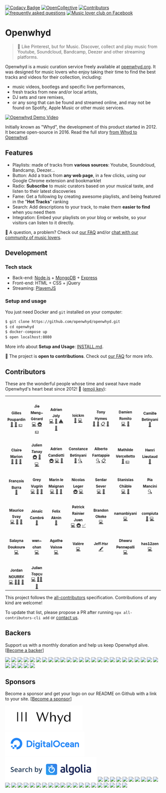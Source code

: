 [![Codacy Badge](https://app.codacy.com/project/badge/Coverage/b7fd412cbffb44afac147eb28f1082c0)](https://app.codacy.com/gh/openwhyd/openwhyd/dashboard?utm_source=gh&utm_medium=referral&utm_content=&utm_campaign=Badge_coverage) [![OpenCollective](https://opencollective.com/openwhyd/backers/badge.svg?style=flat-square)](#backers) [![Contributors](https://img.shields.io/badge/all_contributors-23-brightgreen.svg?style=flat-square)](#contributors) [![frequently asked questions](https://img.shields.io/badge/help-FAQ-ff69b4.svg?style=flat-square)](docs/FAQ.md) [![Music lover club on Facebook](https://img.shields.io/badge/chat-music%20lover%20club-blue.svg?style=flat-square)](https://facebook.com/groups/openwhyd/)

# Openwhyd

> 💎 Like Pinterest, but for Music. Discover, collect and play music from Youtube, Soundcloud, Bandcamp, Deezer and other streaming platforms.

Openwhyd is a music curation service freely available at [openwhyd.org](https://openwhyd.org). It was designed for music lovers who enjoy taking their time to find the best tracks and videos for their collection, including:

- music videos, bootlegs and specific live performances,
- fresh tracks from new and/or local artists,
- DJ sets and rare remixes,
- or any song that can be found and streamed online, and may not be found on Spotify, Apple Music or other music services.

[![Openwhyd Demo Video](./docs/img/openwhyd-demo-thumb.png)](https://www.youtube.com/watch?v=aZT8VlTV1YY 'Openwhyd Demo Video')

Initially known as "Whyd", the development of this product started in 2012. It became open-source in 2016. Read the full story [from Whyd to Openwhyd](https://medium.com/openwhyd/music-amongst-other-topics-a4f41657d6d).

## Features

- Playlists: made of tracks from **various sources**: Youtube, Soundcloud, Bandcamp, Deezer...
- Button: Add a track from **any web page**, in a few clicks, using our Google Chrome extension and bookmarklet
- Radio: **Subscribe** to music curators based on your musical taste, and listen to their latest discoveries
- Fame: Get a following by creating awesome playlists, and being featured in the "**Hot Tracks**" ranking
- Search: Add descriptions to your track, to make them **easier to find** when you need them
- Integration: Embed your playlists on your blog or website, so your visitors can listen to it directly.

👋 A question, a problem? Check out [our FAQ](docs/FAQ.md) and/or [chat with our community of music lovers](https://www.facebook.com/groups/openwhyd/).

## Development

### Tech stack

- Back-end: [Node.js](https://nodejs.org/) + [MongoDB](https://www.mongodb.com/) + [Express](https://expressjs.com/)
- Front-end: HTML + CSS + jQuery
- Streaming: [PlayemJS](https://github.com/adrienjoly/playemjs)

### Setup and usage

You just need Docker and `git` installed on your computer:

```sh
$ git clone https://github.com/openwhyd/openwhyd.git
$ cd openwhyd
$ docker-compose up
$ open localhost:8080
```

More info about **Setup and Usage**: [INSTALL.md](docs/INSTALL.md).

<!-- If you want to run it directly with `docker-compose`, checkout [Openwhyd on Docker Hub](https://hub.docker.com/r/openwhyd/openwhyd).

If you want to deploy Openwhyd to a server, you can follow our guide: [How to deploy on DigitalOcean](docs/howto-deploy-on-digitalocean.md). -->

🤗 The project is **open to contributions**. Check out [our FAQ](docs/FAQ.md#id-love-to-contribute-to-openwhyd-how-can-i-help) for more info.

## Contributors

These are the wonderful people whose time and sweat have made Openwhyd's heart beat since 2012! 💓 ([emoji key](https://github.com/kentcdodds/all-contributors#emoji-key)):

<!-- ALL-CONTRIBUTORS-LIST:START - Do not remove or modify this section -->
<!-- prettier-ignore-start -->
<!-- markdownlint-disable -->
<table>
  <tr>
    <td align="center"><a href="https://twitter.com/gillespoupardin"><img src="https://d1qb2nb5cznatu.cloudfront.net/users/56004-large?1405472476?s=98" width="98px;" alt=""/><br /><sub><b>Gilles Poupardin</b></sub></a><br /><a href="#talk" title="Talks">📢</a> <a href="#ideas" title="Ideas, Planning, & Feedback">🤔</a> <a href="#financial" title="Financial">💵</a></td>
    <td align="center"><a href="https://github.com/jiem"><img src="https://avatars0.githubusercontent.com/u/764618?v=4?s=98" width="98px;" alt=""/><br /><sub><b>Jie Meng-Gérard</b></sub></a><br /><a href="https://github.com/openwhyd/openwhyd/commits?author=jiem" title="Code">💻</a> <a href="#infra-jiem" title="Infrastructure (Hosting, Build-Tools, etc)">🚇</a> <a href="#financial-jiem" title="Financial">💵</a></td>
    <td align="center"><a href="https://adrienjoly.com/now"><img src="https://avatars3.githubusercontent.com/u/531781?v=4?s=98" width="98px;" alt=""/><br /><sub><b>Adrien Joly</b></sub></a><br /><a href="https://github.com/openwhyd/openwhyd/commits?author=adrienjoly" title="Code">💻</a> <a href="https://github.com/openwhyd/openwhyd/commits?author=adrienjoly" title="Documentation">📖</a> <a href="https://github.com/openwhyd/openwhyd/commits?author=adrienjoly" title="Tests">⚠️</a> <a href="#question-adrienjoly" title="Answering Questions">💬</a></td>
    <td align="center"><a href="https://github.com/loickm"><img src="https://avatars3.githubusercontent.com/u/910269?v=4?s=98" width="98px;" alt=""/><br /><sub><b>loickm</b></sub></a><br /><a href="#design-loickm" title="Design">🎨</a> <a href="https://github.com/openwhyd/openwhyd/commits?author=loickm" title="Code">💻</a></td>
    <td align="center"><a href="https://twitter.com/tonyhymes"><img src="https://unavatar.now.sh/twitter/tonyhymes?s=98" width="98px;" alt=""/><br /><sub><b>Tony Hymes</b></sub></a><br /><a href="#talk" title="Talks">📢</a> <a href="#blog" title="Blogposts">📝</a> <a href="#eventOrganizing" title="Event Organizing">📋</a> <a href="#question" title="Answering Questions">💬</a></td>
    <td align="center"><a href="http://www.choses.fr"><img src="https://avatars1.githubusercontent.com/u/603808?v=4?s=98" width="98px;" alt=""/><br /><sub><b>Damien Romito</b></sub></a><br /><a href="https://github.com/openwhyd/openwhyd/commits?author=damienromito" title="Code">💻</a> <a href="#plugin-damienromito" title="Plugin/utility libraries">🔌</a></td>
    <td align="center"><a href="http://www.camillebetinyani.com"><img src="https://www.nikonclub.fr/sites/default/files/styles/dashboard_avatar/public/users/avatars/2018-08/0036_Camille-Betinyani-2_0.jpg?itok=cceSKmUx?s=98" width="98px;" alt=""/><br /><sub><b>Camille Betinyani</b></sub></a><br /><a href="#design" title="Design">🎨</a></td>
  </tr>
  <tr>
    <td align="center"><a href="https://github.com/cmdcmdcmd"><img src="https://cloudinary-a.akamaihd.net/hopwork/image/upload/h_360,w_360,c_thumb,g_face,z_0.4,q_auto,dpr_2.0/wdxqlikzwk4p8fcj1u6k.jpeg?s=98" width="98px;" alt=""/><br /><sub><b>Claire Marion</b></sub></a><br /><a href="#design-cmdcmdcmd" title="Design">🎨</a> <a href="#blog-cmdcmdcmd" title="Blogposts">📝</a> <a href="#ideas-cmdcmdcmd" title="Ideas, Planning, & Feedback">🤔</a></td>
    <td align="center"><a href="http://julientanay.com"><img src="https://avatars1.githubusercontent.com/u/1169844?v=4?s=98" width="98px;" alt=""/><br /><sub><b>Julien Tanay</b></sub></a><br /><a href="#infra-Djiit" title="Infrastructure (Hosting, Build-Tools, etc)">🚇</a> <a href="#tool-Djiit" title="Tools">🔧</a> <a href="https://github.com/openwhyd/openwhyd/commits?author=Djiit" title="Code">💻</a></td>
    <td align="center"><a href="https://github.com/SkinyMonkey"><img src="https://avatars0.githubusercontent.com/u/243268?v=4?s=98" width="98px;" alt=""/><br /><sub><b>Adrien Candiotti</b></sub></a><br /><a href="#infra-SkinyMonkey" title="Infrastructure (Hosting, Build-Tools, etc)">🚇</a> <a href="https://github.com/openwhyd/openwhyd/commits?author=SkinyMonkey" title="Code">💻</a> <a href="#ideas-SkinyMonkey" title="Ideas, Planning, & Feedback">🤔</a></td>
    <td align="center"><a href="https://www.linkedin.com/in/constance-betinyani-30b8b95a/"><img src="https://image-uviadeo.journaldunet.com/image/450/1338899985/1559660.jpg?s=98" width="98px;" alt=""/><br /><sub><b>Constance Betinyani</b></sub></a><br /><a href="#blog" title="Blogposts">📝</a> <a href="#fundingFinding" title="Funding Finding">🔍</a></td>
    <td align="center"><a href="https://angel.co/alberto-fantappie"><img src="https://d1qb2nb5cznatu.cloudfront.net/users/28089-large?1489180378?s=98" width="98px;" alt=""/><br /><sub><b>Alberto Fantappie</b></sub></a><br /><a href="#fundingFinding" title="Funding Finding">🔍</a> <a href="#eventOrganizing" title="Event Organizing">📋</a></td>
    <td align="center"><a href="https://www.linkedin.com/in/mathildevercelletto/"><img src="http://www.doyoubuzz.com/var/users/_/2016/8/31/13/1245112/avatar/1188719/avatar_cp_630.jpg?t=1545569639?s=98" width="98px;" alt=""/><br /><sub><b>Mathilde Vercelletto</b></sub></a><br /><a href="https://github.com/openwhyd/openwhyd/commits?author=" title="Documentation">📖</a> <a href="#financial" title="Financial">💵</a></td>
    <td align="center"><a href="https://twitter.com/henrilieutaud"><img src="https://unavatar.now.sh/twitter/henrilieutaud?s=98" width="98px;" alt=""/><br /><sub><b>Henri Lieutaud</b></sub></a><br /><a href="#ideas-ElBurritoPodrido" title="Ideas, Planning, & Feedback">🤔</a></td>
  </tr>
  <tr>
    <td align="center"><a href="https://github.com/FrancoisBurra"><img src="https://avatars3.githubusercontent.com/u/8008820?v=4?s=98" width="98px;" alt=""/><br /><sub><b>François Burra</b></sub></a><br /><a href="#ideas-FrancoisBurra" title="Ideas, Planning, & Feedback">🤔</a></td>
    <td align="center"><a href="http://greyvugrin@github.io"><img src="https://avatars0.githubusercontent.com/u/3294460?v=4?s=98" width="98px;" alt=""/><br /><sub><b>Grey Vugrin</b></sub></a><br /><a href="https://github.com/openwhyd/openwhyd/commits?author=greyvugrin" title="Code">💻</a> <a href="https://github.com/openwhyd/openwhyd/issues?q=author%3Agreyvugrin" title="Bug reports">🐛</a> <a href="#tool-greyvugrin" title="Tools">🔧</a></td>
    <td align="center"><a href="https://github.com/Marinlemaignan"><img src="https://avatars3.githubusercontent.com/u/5300654?v=4?s=98" width="98px;" alt=""/><br /><sub><b>Marin le Maignan</b></sub></a><br /><a href="https://github.com/openwhyd/openwhyd/commits?author=Marinlemaignan" title="Code">💻</a> <a href="https://github.com/openwhyd/openwhyd/issues?q=author%3AMarinlemaignan" title="Bug reports">🐛</a> <a href="#ideas-Marinlemaignan" title="Ideas, Planning, & Feedback">🤔</a></td>
    <td align="center"><a href="https://github.com/nicolasleger"><img src="https://unavatar.now.sh/github/nicolasleger?s=98" width="98px;" alt=""/><br /><sub><b>Nicolas Leger</b></sub></a><br /><a href="#infra-nicolasleger" title="Infrastructure (Hosting, Build-Tools, etc)">🚇</a> <a href="https://github.com/openwhyd/openwhyd/commits?author=nicolasleger" title="Code">💻</a></td>
    <td align="center"><a href="https://znk.github.io"><img src="https://avatars2.githubusercontent.com/u/1911478?v=4?s=98" width="98px;" alt=""/><br /><sub><b>Serdar Sever</b></sub></a><br /><a href="https://github.com/openwhyd/openwhyd/commits?author=znk" title="Code">💻</a> <a href="https://github.com/openwhyd/openwhyd/issues?q=author%3Aznk" title="Bug reports">🐛</a></td>
    <td align="center"><a href="https://www.linkedin.com/in/stanislas-chable/"><img src="https://avatars2.githubusercontent.com/u/19236802?v=4?s=98" width="98px;" alt=""/><br /><sub><b>Stanislas Châble</b></sub></a><br /><a href="https://github.com/openwhyd/openwhyd/commits?author=Selbahc" title="Code">💻</a> <a href="https://github.com/openwhyd/openwhyd/issues?q=author%3ASelbahc" title="Bug reports">🐛</a></td>
    <td align="center"><a href="http://piamancini.com"><img src="https://avatars2.githubusercontent.com/u/3671070?v=4?s=98" width="98px;" alt=""/><br /><sub><b>Pia Mancini</b></sub></a><br /><a href="#fundingFinding-piamancini" title="Funding Finding">🔍</a></td>
  </tr>
  <tr>
    <td align="center"><a href="http://svay.com/"><img src="https://avatars2.githubusercontent.com/u/265349?v=4?s=98" width="98px;" alt=""/><br /><sub><b>Maurice Svay</b></sub></a><br /><a href="https://github.com/openwhyd/openwhyd/commits?author=mauricesvay" title="Code">💻</a> <a href="https://github.com/openwhyd/openwhyd/issues?q=author%3Amauricesvay" title="Bug reports">🐛</a> <a href="#design-mauricesvay" title="Design">🎨</a></td>
    <td align="center"><a href="http://www.kadiks.net"><img src="https://unavatar.now.sh/twitter/kadiks?s=98" width="98px;" alt=""/><br /><sub><b>Jénaïc Cambré</b></sub></a><br /><a href="#question-kadiks" title="Answering Questions">💬</a></td>
    <td align="center"><a href="https://www.linkedin.com/in/felix-aknin-61b72597/"><img src="https://i.imgur.com/wjtYzX4.jpg?s=98" width="98px;" alt=""/><br /><sub><b>Felix Aknin</b></sub></a><br /><a href="#question" title="Answering Questions">💬</a></td>
    <td align="center"><a href="https://github.com/uLan08"><img src="https://unavatar.now.sh/github/uLan08?s=98" width="98px;" alt=""/><br /><sub><b>Patrick Rainier Juen</b></sub></a><br /><a href="https://github.com/openwhyd/openwhyd/commits?author=uLan08" title="Code">💻</a> <a href="#infra-uLan08" title="Infrastructure (Hosting, Build-Tools, etc)">🚇</a> <a href="#tutorial-uLan08" title="Tutorials">✅</a></td>
    <td align="center"><a href="http://brawrdon.com"><img src="https://avatars1.githubusercontent.com/u/9751243?v=4?s=98" width="98px;" alt=""/><br /><sub><b>Brandon Okeke</b></sub></a><br /><a href="https://github.com/openwhyd/openwhyd/commits?author=Brawrdon" title="Code">💻</a></td>
    <td align="center"><a href="https://github.com/namanbiyani"><img src="https://avatars2.githubusercontent.com/u/43063269?v=4?s=98" width="98px;" alt=""/><br /><sub><b>namanbiyani</b></sub></a><br /><a href="https://github.com/openwhyd/openwhyd/commits?author=namanbiyani" title="Code">💻</a></td>
    <td align="center"><a href="https://compiuta.site/"><img src="https://avatars1.githubusercontent.com/u/13477167?v=4?s=98" width="98px;" alt=""/><br /><sub><b>compiuta</b></sub></a><br /><a href="https://github.com/openwhyd/openwhyd/issues?q=author%3Acompiuta" title="Bug reports">🐛</a> <a href="https://github.com/openwhyd/openwhyd/commits?author=compiuta" title="Code">💻</a></td>
  </tr>
  <tr>
    <td align="center"><a href="https://github.com/Salayna"><img src="https://avatars1.githubusercontent.com/u/30622947?v=4?s=98" width="98px;" alt=""/><br /><sub><b>Salayna Doukoure</b></sub></a><br /><a href="https://github.com/openwhyd/openwhyd/commits?author=Salayna" title="Code">💻</a></td>
    <td align="center"><a href="https://github.com/wen-chan"><img src="https://avatars3.githubusercontent.com/u/67481364?v=4?s=98" width="98px;" alt=""/><br /><sub><b>wen-chan</b></sub></a><br /><a href="https://github.com/openwhyd/openwhyd/commits?author=wen-chan" title="Code">💻</a></td>
    <td align="center"><a href="https://github.com/agathe-vaisse"><img src="https://avatars2.githubusercontent.com/u/25689895?v=4?s=98" width="98px;" alt=""/><br /><sub><b>Agathe Vaisse</b></sub></a><br /><a href="https://github.com/openwhyd/openwhyd/commits?author=agathe-vaisse" title="Code">💻</a></td>
    <td align="center"><a href="https://github.com/iNeoO"><img src="https://avatars1.githubusercontent.com/u/8982189?v=4?s=98" width="98px;" alt=""/><br /><sub><b>Valère</b></sub></a><br /><a href="https://github.com/openwhyd/openwhyd/commits?author=iNeoO" title="Code">💻</a></td>
    <td align="center"><a href="https://openwhyd.org/blindmanwatchin"><img src="https://openwhyd.org/img/u/52dde4ba7e91c862b2b36827?s=98" width="98px;" alt=""/><br /><sub><b>Jeff Hsr</b></sub></a><br /><a href="#content" title="Content">🖋</a></td>
    <td align="center"><a href="https://github.com/alightsleeper"><img src="https://avatars.githubusercontent.com/u/6707588?v=4?s=98" width="98px;" alt=""/><br /><sub><b>Dheeru Pennepalli</b></sub></a><br /><a href="https://github.com/openwhyd/openwhyd/commits?author=alightsleeper" title="Code">💻</a></td>
    <td align="center"><a href="https://github.com/has12zen"><img src="https://avatars.githubusercontent.com/u/57583693?v=4?s=98" width="98px;" alt=""/><br /><sub><b>has12zen</b></sub></a><br /><a href="https://github.com/openwhyd/openwhyd/commits?author=has12zen" title="Code">💻</a></td>
  </tr>
  <tr>
    <td align="center"><a href="https://github.com/JKratus"><img src="https://avatars.githubusercontent.com/u/7414857?v=4?s=98" width="98px;" alt=""/><br /><sub><b>Jordan NOURRY</b></sub></a><br /><a href="https://github.com/openwhyd/openwhyd/commits?author=JKratus" title="Code">💻</a> <a href="#mentoring-JKratus" title="Mentoring">🧑‍🏫</a> <a href="#talk-JKratus" title="Talks">📢</a></td>
    <td align="center"><a href="https://beyondxscratch.com/"><img src="https://avatars.githubusercontent.com/u/52136235?v=4?s=98" width="98px;" alt=""/><br /><sub><b>Julien Topçu</b></sub></a><br /><a href="https://github.com/openwhyd/openwhyd/commits?author=julien-topcu" title="Code">💻</a> <a href="#mentoring-julien-topcu" title="Mentoring">🧑‍🏫</a> <a href="#talk-julien-topcu" title="Talks">📢</a></td>
  </tr>
</table>

<!-- markdownlint-restore -->
<!-- prettier-ignore-end -->

<!-- ALL-CONTRIBUTORS-LIST:END -->

This project follows the [all-contributors](https://github.com/kentcdodds/all-contributors) specification. Contributions of any kind are welcome!

To update that list, please propose a PR after running `npx all-contributors-cli add` or [contact us](mailto:contact@openwhyd.org).

## Backers

Support us with a monthly donation and help us keep Openwhyd alive. [[Become a backer](https://opencollective.com/openwhyd#backer)]

<a href="https://opencollective.com/openwhyd/backer/0/website" target="_blank"><img src="https://opencollective.com/openwhyd/backer/0/avatar.svg"></a>
<a href="https://opencollective.com/openwhyd/backer/1/website" target="_blank"><img src="https://opencollective.com/openwhyd/backer/1/avatar.svg"></a>
<a href="https://opencollective.com/openwhyd/backer/2/website" target="_blank"><img src="https://opencollective.com/openwhyd/backer/2/avatar.svg"></a>
<a href="https://opencollective.com/openwhyd/backer/3/website" target="_blank"><img src="https://opencollective.com/openwhyd/backer/3/avatar.svg"></a>
<a href="https://opencollective.com/openwhyd/backer/4/website" target="_blank"><img src="https://opencollective.com/openwhyd/backer/4/avatar.svg"></a>
<a href="https://opencollective.com/openwhyd/backer/5/website" target="_blank"><img src="https://opencollective.com/openwhyd/backer/5/avatar.svg"></a>
<a href="https://opencollective.com/openwhyd/backer/6/website" target="_blank"><img src="https://opencollective.com/openwhyd/backer/6/avatar.svg"></a>
<a href="https://opencollective.com/openwhyd/backer/7/website" target="_blank"><img src="https://opencollective.com/openwhyd/backer/7/avatar.svg"></a>
<a href="https://opencollective.com/openwhyd/backer/8/website" target="_blank"><img src="https://opencollective.com/openwhyd/backer/8/avatar.svg"></a>
<a href="https://opencollective.com/openwhyd/backer/9/website" target="_blank"><img src="https://opencollective.com/openwhyd/backer/9/avatar.svg"></a>
<a href="https://opencollective.com/openwhyd/backer/10/website" target="_blank"><img src="https://opencollective.com/openwhyd/backer/10/avatar.svg"></a>
<a href="https://opencollective.com/openwhyd/backer/11/website" target="_blank"><img src="https://opencollective.com/openwhyd/backer/11/avatar.svg"></a>
<a href="https://opencollective.com/openwhyd/backer/12/website" target="_blank"><img src="https://opencollective.com/openwhyd/backer/12/avatar.svg"></a>
<a href="https://opencollective.com/openwhyd/backer/13/website" target="_blank"><img src="https://opencollective.com/openwhyd/backer/13/avatar.svg"></a>
<a href="https://opencollective.com/openwhyd/backer/14/website" target="_blank"><img src="https://opencollective.com/openwhyd/backer/14/avatar.svg"></a>
<a href="https://opencollective.com/openwhyd/backer/15/website" target="_blank"><img src="https://opencollective.com/openwhyd/backer/15/avatar.svg"></a>
<a href="https://opencollective.com/openwhyd/backer/16/website" target="_blank"><img src="https://opencollective.com/openwhyd/backer/16/avatar.svg"></a>
<a href="https://opencollective.com/openwhyd/backer/17/website" target="_blank"><img src="https://opencollective.com/openwhyd/backer/17/avatar.svg"></a>
<a href="https://opencollective.com/openwhyd/backer/18/website" target="_blank"><img src="https://opencollective.com/openwhyd/backer/18/avatar.svg"></a>
<a href="https://opencollective.com/openwhyd/backer/19/website" target="_blank"><img src="https://opencollective.com/openwhyd/backer/19/avatar.svg"></a>
<a href="https://opencollective.com/openwhyd/backer/20/website" target="_blank"><img src="https://opencollective.com/openwhyd/backer/20/avatar.svg"></a>
<a href="https://opencollective.com/openwhyd/backer/21/website" target="_blank"><img src="https://opencollective.com/openwhyd/backer/21/avatar.svg"></a>
<a href="https://opencollective.com/openwhyd/backer/22/website" target="_blank"><img src="https://opencollective.com/openwhyd/backer/22/avatar.svg"></a>
<a href="https://opencollective.com/openwhyd/backer/23/website" target="_blank"><img src="https://opencollective.com/openwhyd/backer/23/avatar.svg"></a>
<a href="https://opencollective.com/openwhyd/backer/24/website" target="_blank"><img src="https://opencollective.com/openwhyd/backer/24/avatar.svg"></a>
<a href="https://opencollective.com/openwhyd/backer/25/website" target="_blank"><img src="https://opencollective.com/openwhyd/backer/25/avatar.svg"></a>
<a href="https://opencollective.com/openwhyd/backer/26/website" target="_blank"><img src="https://opencollective.com/openwhyd/backer/26/avatar.svg"></a>
<a href="https://opencollective.com/openwhyd/backer/27/website" target="_blank"><img src="https://opencollective.com/openwhyd/backer/27/avatar.svg"></a>
<a href="https://opencollective.com/openwhyd/backer/28/website" target="_blank"><img src="https://opencollective.com/openwhyd/backer/28/avatar.svg"></a>
<a href="https://opencollective.com/openwhyd/backer/29/website" target="_blank"><img src="https://opencollective.com/openwhyd/backer/29/avatar.svg"></a>

## Sponsors

Become a sponsor and get your logo on our README on Github with a link to your site. [[Become a sponsor](https://opencollective.com/openwhyd#sponsor)]

<a href="https://medium.com/openwhyd/music-amongst-other-topics-a4f41657d6d" target="_blank"><img alt="Whyd is the company that founded this service and donated the source code" src="docs/img/sponsor-whyd-smaller.png"></a>
<a href="https://www.digitalocean.com/" target="_blank"><img alt="DigitalOcean has kindly offered us one year worth of hosting, to help us maintain our open-source development effort" src="docs/img/sponsor-digitalocean.png"></a>
<a href="https://www.algolia.com/" target="_blank"><img alt="Algolia has been kindly providing our users with blazing-fast track search for years" src="docs/img/sponsor-algolia.png"></a>
<a href="https://opencollective.com/openwhyd/sponsor/0/website" target="_blank"><img src="https://opencollective.com/openwhyd/sponsor/0/avatar.svg"></a>
<a href="https://opencollective.com/openwhyd/sponsor/1/website" target="_blank"><img src="https://opencollective.com/openwhyd/sponsor/1/avatar.svg"></a>
<a href="https://opencollective.com/openwhyd/sponsor/2/website" target="_blank"><img src="https://opencollective.com/openwhyd/sponsor/2/avatar.svg"></a>
<a href="https://opencollective.com/openwhyd/sponsor/3/website" target="_blank"><img src="https://opencollective.com/openwhyd/sponsor/3/avatar.svg"></a>
<a href="https://opencollective.com/openwhyd/sponsor/4/website" target="_blank"><img src="https://opencollective.com/openwhyd/sponsor/4/avatar.svg"></a>
<a href="https://opencollective.com/openwhyd/sponsor/5/website" target="_blank"><img src="https://opencollective.com/openwhyd/sponsor/5/avatar.svg"></a>
<a href="https://opencollective.com/openwhyd/sponsor/6/website" target="_blank"><img src="https://opencollective.com/openwhyd/sponsor/6/avatar.svg"></a>
<a href="https://opencollective.com/openwhyd/sponsor/7/website" target="_blank"><img src="https://opencollective.com/openwhyd/sponsor/7/avatar.svg"></a>
<a href="https://opencollective.com/openwhyd/sponsor/8/website" target="_blank"><img src="https://opencollective.com/openwhyd/sponsor/8/avatar.svg"></a>
<a href="https://opencollective.com/openwhyd/sponsor/9/website" target="_blank"><img src="https://opencollective.com/openwhyd/sponsor/9/avatar.svg"></a>
<a href="https://opencollective.com/openwhyd/sponsor/10/website" target="_blank"><img src="https://opencollective.com/openwhyd/sponsor/10/avatar.svg"></a>
<a href="https://opencollective.com/openwhyd/sponsor/11/website" target="_blank"><img src="https://opencollective.com/openwhyd/sponsor/11/avatar.svg"></a>
<a href="https://opencollective.com/openwhyd/sponsor/12/website" target="_blank"><img src="https://opencollective.com/openwhyd/sponsor/12/avatar.svg"></a>
<a href="https://opencollective.com/openwhyd/sponsor/13/website" target="_blank"><img src="https://opencollective.com/openwhyd/sponsor/13/avatar.svg"></a>
<a href="https://opencollective.com/openwhyd/sponsor/14/website" target="_blank"><img src="https://opencollective.com/openwhyd/sponsor/14/avatar.svg"></a>
<a href="https://opencollective.com/openwhyd/sponsor/15/website" target="_blank"><img src="https://opencollective.com/openwhyd/sponsor/15/avatar.svg"></a>
<a href="https://opencollective.com/openwhyd/sponsor/16/website" target="_blank"><img src="https://opencollective.com/openwhyd/sponsor/16/avatar.svg"></a>
<a href="https://opencollective.com/openwhyd/sponsor/17/website" target="_blank"><img src="https://opencollective.com/openwhyd/sponsor/17/avatar.svg"></a>
<a href="https://opencollective.com/openwhyd/sponsor/18/website" target="_blank"><img src="https://opencollective.com/openwhyd/sponsor/18/avatar.svg"></a>
<a href="https://opencollective.com/openwhyd/sponsor/19/website" target="_blank"><img src="https://opencollective.com/openwhyd/sponsor/19/avatar.svg"></a>
<a href="https://opencollective.com/openwhyd/sponsor/20/website" target="_blank"><img src="https://opencollective.com/openwhyd/sponsor/20/avatar.svg"></a>
<a href="https://opencollective.com/openwhyd/sponsor/21/website" target="_blank"><img src="https://opencollective.com/openwhyd/sponsor/21/avatar.svg"></a>
<a href="https://opencollective.com/openwhyd/sponsor/22/website" target="_blank"><img src="https://opencollective.com/openwhyd/sponsor/22/avatar.svg"></a>
<a href="https://opencollective.com/openwhyd/sponsor/23/website" target="_blank"><img src="https://opencollective.com/openwhyd/sponsor/23/avatar.svg"></a>
<a href="https://opencollective.com/openwhyd/sponsor/24/website" target="_blank"><img src="https://opencollective.com/openwhyd/sponsor/24/avatar.svg"></a>
<a href="https://opencollective.com/openwhyd/sponsor/25/website" target="_blank"><img src="https://opencollective.com/openwhyd/sponsor/25/avatar.svg"></a>
<a href="https://opencollective.com/openwhyd/sponsor/26/website" target="_blank"><img src="https://opencollective.com/openwhyd/sponsor/26/avatar.svg"></a>
<a href="https://opencollective.com/openwhyd/sponsor/27/website" target="_blank"><img src="https://opencollective.com/openwhyd/sponsor/27/avatar.svg"></a>
<a href="https://opencollective.com/openwhyd/sponsor/28/website" target="_blank"><img src="https://opencollective.com/openwhyd/sponsor/28/avatar.svg"></a>
<a href="https://opencollective.com/openwhyd/sponsor/29/website" target="_blank"><img src="https://opencollective.com/openwhyd/sponsor/29/avatar.svg"></a>
